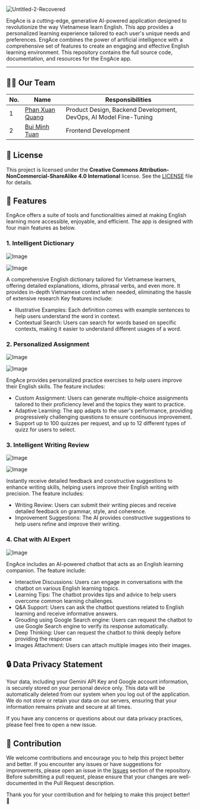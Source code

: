 ![Untitled-2-Recovered](https://i.imgur.com/nt98Q22.png)

EngAce is a cutting-edge, generative AI-powered application designed to revolutionize the way Vietnamese learn English. This app provides a personalized learning experience tailored to each user's unique needs and preferences. EngAce combines the power of artificial intelligence with a comprehensive set of features to create an engaging and effective English learning environment. This repository contains the full source code, documentation, and resources for the EngAce app.
____________________________

## :raising_hand_man: Our Team
| No. | Name | Responsibilities |
| --- | --- | --- |
| 1 | [Phan Xuan Quang](https://github.com/phanxuanquang "Phan Xuân Quang") | Product Design, Backend Development, DevOps, AI Model Fine-Tuning|
| 2 | [Bui Minh Tuan](https://github.com/tuan20520342 "Bùi Minh Tuấn") | Frontend Development |

## :triangular_flag_on_post: License

This project is licensed under the **Creative Commons Attribution-NonCommercial-ShareAlike 4.0 International** license. See the [LICENSE](./LICENSE) file for details.

## :rotating_light: Features
EngAce offers a suite of tools and functionalities aimed at making English learning more accessible, enjoyable, and efficient. The app is designed with four main features as below. 

### 1. Intelligent Dictionary 

![Image](https://i.imgur.com/B6kahQS.png)
 
![Image](https://i.imgur.com/lwqjsVD.png)

A comprehensive English dictionary tailored for Vietnamese learners, offering detailed explanations, idioms, phrasal verbs, and even more. It provides in-depth Vietnamese context when needed, eliminating the hassle of extensive research Key features include:
- Illustrative Examples: Each definition comes with example sentences to help users understand the word in context.
- Contextual Search: Users can search for words based on specific contexts, making it easier to understand different usages of a word.

### 2. Personalized Assignment

![Image](https://i.imgur.com/H3Vv6rM.png)

![Image](https://i.imgur.com/MhOAkbz.png)

EngAce provides personalized practice exercises to help users improve their English skills. The feature includes:
- Custom Assignment: Users can generate multiple-choice assignments tailored to their proficiency level and the topics they want to practice.
- Adaptive Learning: The app adapts to the user's performance, providing progressively challenging questions to ensure continuous improvement.
- Support up to 100 quizzes per request, and up to 12 different types of quizz for users to select.

### 3. Intelligent Writing Review

![Image](https://i.imgur.com/Qkq8vcz.png)

![Image](https://i.imgur.com/6aGCH8N.png)

Instantly receive detailed feedback and constructive suggestions to enhance writing skills, helping users improve their English writing with precision. The feature includes:
- Writing Review: Users can submit their writing pieces and receive detailed feedback on grammar, style, and coherence.
- Improvement Suggestions: The AI provides constructive suggestions to help users refine and improve their writing.

### 4. Chat with AI Expert 

![Image](https://i.imgur.com/7V8XC7p.png)

EngAce includes an AI-powered chatbot that acts as an English learning companion. The feature include:
- Interactive Discussions: Users can engage in conversations with the chatbot on various English learning topics.
- Learning Tips: The chatbot provides tips and advice to help users overcome common learning challenges.
- Q&A Support: Users can ask the chatbot questions related to English learning and receive informative answers.
- Grouding using Google Search engine: Users can request the chatbot to use Google Search engine to verify its response automatically.
- Deep Thinking: User can request the chatbot to think deeply before providing the response
- Images Attachment: Users can attach multiple images into their images.
  
## :lock: Data Privacy Statement
Your data, including your Gemini API Key and Google account information, is securely stored on your personal device only. This data will be automatically deleted from our system when you log out of the application. We do not store or retain your data on our servers, ensuring that your information remains private and secure at all times.

If you have any concerns or questions about our data privacy practices, please feel free to open a new issue.

## :open_hands: Contribution
We welcome contributions and encourage you to help this project better and better. If you encounter any issues or have suggestions for improvements, please open an issue in the [Issues](https://github.com/phanxuanquang/EngAce/issues) section of the repository.
Before submitting a pull request, please ensure that your changes are well-documented in the Pull Request description.

Thank you for your contribution and for helping to make this project better! :tada:


